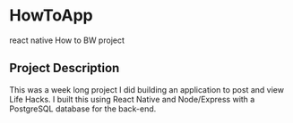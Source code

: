 # HowToApp
react native How to BW project
## Project Description
This was a week long project I did building an application to post and view Life Hacks. 
I built this using React Native and Node/Express with a PostgreSQL database for the back-end.
